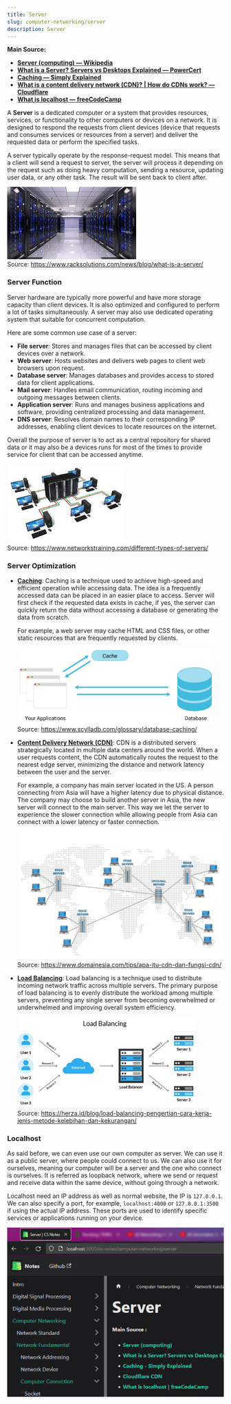 ```yaml
---
title: Server
slug: computer-networking/server
description: Server
---
```


**Main Source:**

- **[Server (computing) — Wikipedia](<https://en.wikipedia.org/wiki/Server_(computing)>)**
- **[What is a Server? Servers vs Desktops Explained — PowerCert](https://youtu.be/UjCDWCeHCzY?si=BsG1UnE7fWlNjpZx)**
- **[Caching — Simply Explained](https://youtu.be/6FyXURRVmR0?si=xPJK4Vr46tW55wOa)**
- **[What is a content delivery network (CDN)? | How do CDNs work? — Cloudflare](https://www.cloudflare.com/learning/cdn/what-is-a-cdn/)**
- **[What is localhost — freeCodeCamp](https://www.freecodecamp.org/news/what-is-localhost/)**

A **Server** is a dedicated computer or a system that provides resources, services, or functionality to other computers or devices on a network. It is designed to respond the requests from client devices (device that requests and consumes services or resources from a server) and deliver the requested data or perform the specified tasks.

A server typically operate by the response-request model. This means that a client will send a request to server, the server will process it depending on the request such as doing heavy computation, sending a resource, updating user data, or any other task. The result will be sent back to client after.

![A large server](./server.jpeg)  
Source: https://www.racksolutions.com/news/blog/what-is-a-server/

### Server Function

Server hardware are typically more powerful and have more storage capacity than client devices. It is also optimized and configured to perform a lot of tasks simultaneously. A server may also use dedicated operating system that suitable for concurrent computation.

Here are some common use case of a server:

- **File server**: Stores and manages files that can be accessed by client devices over a network.
- **Web server**: Hosts websites and delivers web pages to client web browsers upon request.
- **Database server**: Manages databases and provides access to stored data for client applications.
- **Mail server**: Handles email communication, routing incoming and outgoing messages between clients.
- **Application server**: Runs and manages business applications and software, providing centralized processing and data management.
- **DNS server**: Resolves domain names to their corresponding IP addresses, enabling client devices to locate resources on the internet.

Overall the purpose of server is to act as a central repository for shared data or it may also be a devices runs for most of the times to provide service for client that can be accessed anytime.

![Several computer connected to a centralized server](./server-2.jpeg)  
Source: https://www.networkstraining.com/different-types-of-servers/

### Server Optimization

- **[Caching](/computer-and-programming-fundamentals/caching)**: Caching is a technique used to achieve high-speed and efficient operation while accessing data. The idea is a frequently accessed data can be placed in an easier place to access. Server will first check if the requested data exists in cache, if yes, the server can quickly return the data without accessing a database or generating the data from scratch.

  For example, a web server may cache HTML and CSS files, or other static resources that are frequently requested by clients.

  ![An illustration that shows cache being closer than database](./caching.png)  
   Source: https://www.scylladb.com/glossary/database-caching/

- **[Content Delivery Network (CDN)](/software-engineering/system-design#cdn)**: CDN is a distributed servers strategically located in multiple data centers around the world. When a user requests content, the CDN automatically routes the request to the nearest edge server, minimizing the distance and network latency between the user and the server.

  For example, a company has main server located in the US. A person connecting from Asia will have a higher latency due to physical distance. The company may choose to build another server in Asia, the new server will connect to the main server. This way we let the server to experience the slower connection while allowing people from Asia can connect with a lower latency or faster connection.

  ![Server distributed around the world making device able to connect to a closer place](./cdn.png)  
  Source: https://www.domainesia.com/tips/apa-itu-cdn-dan-fungsi-cdn/

- **[Load Balancing](/software-engineering/system-design#load-balancer)**: Load balancing is a technique used to distribute incoming network traffic across multiple servers. The primary purpose of load balancing is to evenly distribute the workload among multiple servers, preventing any single server from becoming overwhelmed or underwhelmed and improving overall system efficiency.

  ![3 user requests are handled by 3 server](./load-balancing.png)  
   Source: https://herza.id/blog/load-balancing-pengertian-cara-kerja-jenis-metode-kelebihan-dan-kekurangan/

### Localhost

As said before, we can even use our own computer as server. We can use it as a public server, where people could connect to us. We can also use it for ourselves, meaning our computer will be a server and the one who connect is ourselves. It is referred as loopback network, where we send or request and receive data within the same device, without going through a network.

Localhost need an IP address as well as normal website, the IP is `127.0.0.1`. We can also specify a port, for example, `localhost:4000` or `127.0.0.1:3500` if using the actual IP address. These ports are used to identify specific services or applications running on your device.

![Example of localhost that shows this cs notes website](./localhost-example.png)
